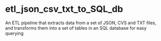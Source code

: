 # etl_json_csv_txt_to_SQL_db
An ETL pipeline that extracts data from a set of JSON, CVS and TXT files, and transforms them into a set of tables in an SQL database for easy querying
